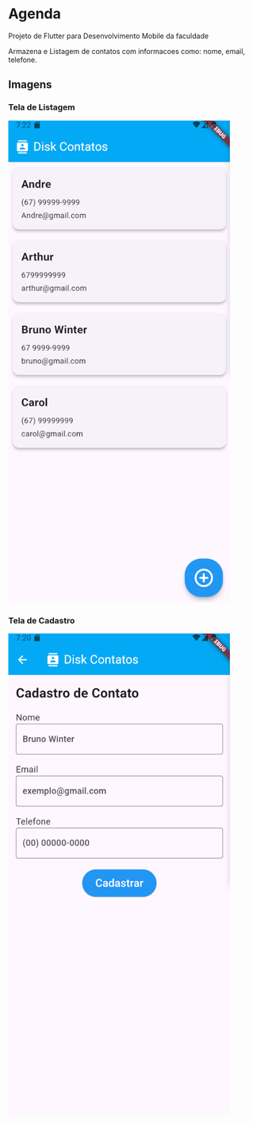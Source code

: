 # Agenda 

Projeto de Flutter para Desenvolvimento Mobile da faculdade

Armazena e Listagem de contatos com informacoes como: nome, email, telefone.

## Imagens

### Tela de Listagem
![alt-img](img/lista.png)

### Tela de Cadastro
![alt-img](img/cadastro.png)

